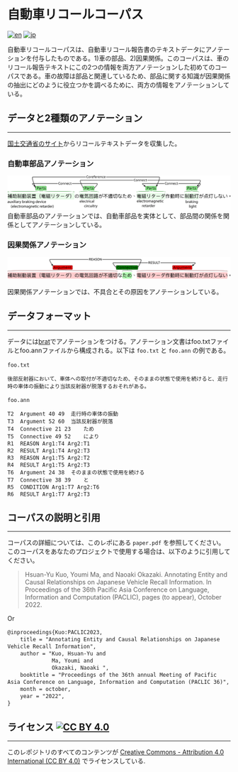 # 自動車リコールコーパス

[![en](https://img.shields.io/badge/lang-en-red)](https://github.com/nlp-titech/jp-car-recall#readme)
[![jp](https://img.shields.io/badge/lang-jp-blue)](https://github.com/nlp-titech/jp-car-recall/blob/main/README.jp.md)

自動車リコールコーパスは、自動車リコール報告書のテキストデータにアノテーションを付与したものである。1)車の部品、2)因果関係。このコーパスは、車のリコール報告テキストにこの2つの情報を両方アノテーションした初めてのコーパスである。車の故障は部品と関連しているため、部品に関する知識が因果関係の抽出にどのように役立つかを調べるために、両方の情報をアノテーションしている。

## データと2種類のアノテーション
--- 


[国土交通省のサイト](https://www.mlit.go.jp/jidosha/carinf/rcl/index.html)からリコールテキストデータを収集した。

### 自動車部品アノテーション

![alt text](images/part_ann_example.jpg)
自動車部品のアノテーションでは、自動車部品を実体として、部品間の関係を関係としてアノテーションしている。

### 因果関係アノテーション

![alt text](images/causal_ann_example.jpg)

因果関係アノテーションでは、不具合とその原因をアノテーションしている。

## データフォーマット
---

データには[brat](https://brat.nlplab.org/)でアノテーションをつける。アノテーション文書はfoo.txtファイルとfoo.annファイルから構成される。以下は `foo.txt` と `foo.ann` の例である。

`foo.txt`
```
後部反射器において、車体への取付が不適切なため、そのままの状態で使用を続けると、走行時の車体の振動により当該反射器が脱落するおそれがある。
```

`foo.ann`
```T1	Argument 0 20	後部反射器において、車体への取付が不適切
T2	Argument 40 49	走行時の車体の振動
T3	Argument 52 60	当該反射器が脱落
T4	Connective 21 23	ため
T5	Connective 49 52	により
R1	REASON Arg1:T4 Arg2:T1	
R2	RESULT Arg1:T4 Arg2:T3	
R3	REASON Arg1:T5 Arg2:T2	
R4	RESULT Arg1:T5 Arg2:T3	
T6	Argument 24 38	そのままの状態で使用を続ける
T7	Connective 38 39	と
R5	CONDITION Arg1:T7 Arg2:T6	
R6	RESULT Arg1:T7 Arg2:T3	
```


## コーパスの説明と引用
---

コーパスの詳細については、このレポにある `paper.pdf` を参照してください。
このコーパスをあなたのプロジェクトで使用する場合は、以下のように引用してください。
> Hsuan-Yu Kuo, Youmi Ma, and Naoaki Okazaki. Annotating Entity and Causal Relationships on Japanese Vehicle Recall Information. In Proceedings of the 36th Pacific Asia Conference on Language, Information and Computation (PACLIC), pages (to appear), October 2022.

Or

```
@inproceedings{Kuo:PACLIC2023,
    title = "Annotating Entity and Causal Relationships on Japanese Vehicle Recall Information",
    author = "Kuo, Hsuan-Yu and
              Ma, Youmi and 
              Okazaki, Naoaki ",
    booktitle = "Proceedings of the 36th annual Meeting of Pacific Asia Conference on Language, Information and Computation (PACLIC 36)",
    month = october,
    year = "2022",
}
```

## ライセンス [![CC BY 4.0](http://mirrors.creativecommons.org/presskit/buttons/80x15/svg/by.svg)](http://creativecommons.org/licenses/by/4.0/)
---

このレポジトリのすべてのコンテンツが [Creative Commons - Attribution 4.0 International (CC BY 4.0)](http://creativecommons.org/licenses/by/4.0/) でライセンスしている.

